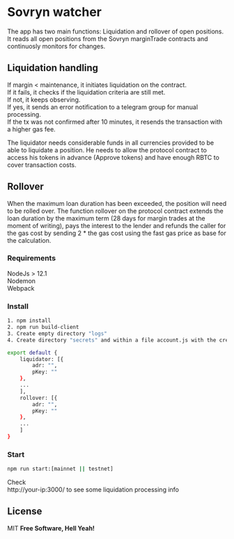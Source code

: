 # Sovryn watcher

The app has two main functions: Liquidation and rollover of open positions. 
It reads all open positions from the Sovryn marginTrade contracts and continuosly monitors for changes. 
  

## Liquidation handling
 
If margin < maintenance, it initiates liquidation on the contract.  
If it fails, it checks if the liquidation criteria are still met.    
If not, it keeps observing.  
If yes, it sends an error notification to a telegram group for manual processing.  
If the tx was not confirmed after 10 minutes, it resends the transaction with a higher gas fee.  

The liquidator needs considerable funds in all currencies provided to be able to liquidate a position. He needs to allow the protocol contract to access his tokens in advance (Approve tokens) and have enough RBTC to cover transaction costs.
  

## Rollover

When the maximum loan duration has been exceeded, the position will need to be rolled over.
The function rollover on the protocol contract extends the loan duration by the maximum term (28 days for margin trades at the moment of writing), pays the interest to the lender and refunds the caller for the gas cost by sending 2 * the gas cost using the fast gas price as base for the calculation.
 
  

### Requirements

NodeJs > 12.1  
Nodemon  
Webpack  


### Install

```sh
1. npm install
2. npm run build-client
3. Create empty directory "logs"
4. Create directory "secrets" and within a file account.js with the credentials of the liquidator and rollover wallets 

export default {
    liquidator: [{
        adr: "",
        pKey: ""
    },
    ...
    ],
    rollover: [{
        adr: "",
        pKey: ""
    },
    ...
    ]
}
```


### Start

```sh
npm run start:[mainnet || testnet]
```
Check  
http://your-ip:3000/ to see some liquidation processing info



License
----

MIT
**Free Software, Hell Yeah!**
